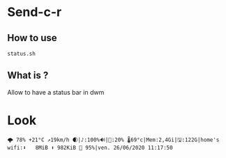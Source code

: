 # Send-c-r

## How to use
```bash
status.sh
```

## What is ?
Allow to have a status bar in dwm

# Look
```
🌩 78% +21°C ↗19km/h 🌒|♪:100%🔊|🧠:20% 🌡69°c|Mem:2,4Gi|🖫:122G|home's wifi:⬇   8MiB ⬆ 982KiB 📶 95%|ven. 26/06/2020 11:17:50
```
